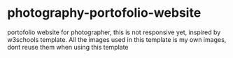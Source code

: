 # photography-portofolio-website
portofolio website for photographer,
this is not responsive yet,
inspired by w3schools template.
All the images used in this template is my own images, dont reuse them when using this template 
